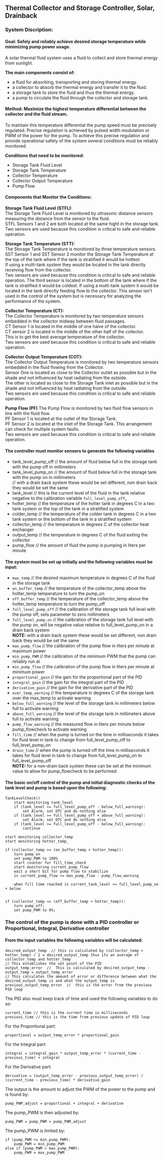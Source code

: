 ## Thermal Collector and  Storage Controller, Solar, Drainback

### System Discription:
#### **Goal**: Safely and reliably achieve desired storage temperature while minimizing pump power usage.  
A solar thermal fluid system uses a fluid to collect and store thermal energy from sunlight.  

**The main components consist of:**  
* a fluid for absorbing, transporting and storing thermal energy. 
* a collector to absorb the thermal energy and transfer it to the fluid. 
*  a storage tank to store the fluid and thus the thermal energy.  
*  a pump to circulate the fluid through the collector and storage tank.
  
#### **Method:** Maximize the highest temperature differential between the collector and the fluid stream. 
To maintain this temperature differential the pump speed must be precisely regulated. 
Precise regulation is achieved by pulsed width modulation or PWM of the power for the pump.
To achieve this precise regulation and provide operational safety of the system several conditions must be reliably monitored.

**Conditions that need to be monitored:**  
* Storage Tank Fluid Level
* Storage Tank Temperature
* Collector Temperature
* Collector Output Temperature
* Pump Flow  

#### Components that Monitor the Conditions:

**Storage Tank Fluid Level (STFL):**  
The Storage Tank Fluid Level is monitored by ultrasonic distance sensors measuring the distance from the sensor to the fluid.  
STFL Sensors 1 and 2 are both located at the same hight in the storage tank.   
Two sensors are used because this condition is critical to safe and reliable operation.

**Storage Tank Temperature (STT):**   
The Storage Tank Temperature is monitored by three temperature sensors.  
SST Sensor 1 and SST Sensor 2 monitor the Storage Tank Temperature at the top of the tank where if the tank is stratified it would be hottest.  
If using a multi-tank system they would be located in the tank directly receiving flow from the collector.   
Two sensors are used because this condition is critical to safe and reliable operation.
The third sensor is located in the bottom of the tank where if the tank is stratified it would be coldest.
If using a multi-tank system it would be located in the tank directly feeding flow to the collector.
This sensor isn't used in the control of the system but is necessary for analyzing the performance of the system.

**Collector Temperature (CT):**  
The Collector Temperature is monitored by two temperature sensors embedded in the collector midway between fluid passages.  
CT Sensor 1 is located in the middle of one halve of the collector.  
CT sensor 2 is located in the middle of the other half of the collector.  
This is to get the best average temperature of the collector.  
Two sensors are used  because this condition is critical to safe and reliable operation. 

**Collector Output Temperature (COT):**   
The Collector Output Temperature is monitored by two temperature sensors embedded in the fluid flowing from the Collector.  
Sensor One is located as close to the Collector outlet as possible but in the shade and not influenced by heat radiating from the outside.  
The other is located as close to the Storage Tank inlet as possible but in the shade and not influenced by heat radiating from the outside.  
Two sensors are used because this condition is critical to safe and reliable operation.  

**Pump Flow (PF)**
The Pump Flow is monitored by two fluid flow sensors in line with the fluid flow.  
PF Sensor 1 is located at the outlet of the Storage Tank.  
PF Sensor 2 is located at the inlet of the Storage Tank.
This arrangement can check for multiple system faults.  
Two sensors are used because this condition is critical to safe and reliable operation.

#### The controller must monitor sensors to generate the following variables  
* tank_level_pump_off  // the amount of fluid below full in the storage tank with the pump off in millimeters
* tank_level_pump_on  //  the amount of fluid below full in the storage tank with the pump on in millimeters  
  // with a drain back system these would be set different, non drain back they would be set the same
* tank_level // this is the current level of the fluid in the tank relative negative to the calibration variable `full_level_pump_off`_
* hotter_temp  // the temperature of the hotter tank in degrees C in a two tank system or the top of the tank in a stratified system
* colder_temp  //  the temperature of the colder tank in degrees C in a two tank system or the bottom of the tank in a stratified system
* collector_temp //  the temperature in degrees C of the collector heat exchanger
* output_temp // the temperature in degrees C of the fluid exiting the collector
* pump_flow // the amount of fluid the pump is pumping in liters per minute

#### The system must be set up initially and the following variables must be input:


* `max_temp` // the desired maximum temperature in degrees C of the fluid in the storage tank
* `on_buffer_temp`  // the temperature of the collector_temp above the hotter_temp temperature to turn the pump_on
* `off_buffer_temp` // the temperature of the collector_temp above the hotter_temp temperature to turn the pump_off
* `full_level_pump_off`  //  the calibration of the storage tank full level with the pump off, sets parameter to zero millimeters
* `full_level_pump_on`  //  the calibration of the storage tank full level with the pump on, will be negative value relative to full_level_pump_on in a drain back system  
 	**NOTE:**  with a drain back system these would be set different, non drain back they would be set the same
* `max_pump_flow`  //  the calibration of the pump flow in liters per minute at maximum power
*  `min_pump_PWM`  //  the calibration of the minimum PWM that the pump can reliably run at
*  `min_pump_flow` // the calibration of the pump flow in liters per minute at minimum power
* `proportional_gain` // the gain for the proportional part of the PID 
*  `integral_gain`  //  the gain for the integral part of the PID
*  `derivative_gain`  //  the gain for the derivative part of the PID 
* `over_temp_warning`  //  the temperature in degrees C of the storage tank over the max_temp to activate warning 
* `below_full_warning`  // the level of the storage tank in millimeters below full to activate warning
* `above_full_warning`  // the level of the storage tank in millimeters above full to activate warning
* `pump_flow_warning`  //  the measured flow in liters per minute below pump_flowcheck to activate warning  
*  `fill_time`  //  when the pump is turned on the time in milliseconds it takes for fluid level in tank  to change from full_level_pump_off to full_level_pump_on
*  `drain_time`  //  when the pump is turned off the time in milliseconds it takes for fluid level in tank  to change from full_level_pump_on to full_level_pump_off  
   **NOTE:**  for a non-drain back system these can be set at the minimum value to allow for pump_flowcheck to be performed
#### The basic on/off control of the pump and initial diagnostic checks of the tank level and pump is based upon the following:
```
TankLevelCheck()
    start monitoring tank_level
    if (tank_level <= full_level_pump_off - below_full_warning):  
        set Alarm, set DTC and do nothing else
    if (tank_level >= full_level_pump_off + above_full_warning):  
        set Alarm, set DTC and do nothing else
    if (tank_level >= full_level_pump_off - below_full_warning):  
        continue

start monitoring collector_temp
start monitoring hotter_temp_

if (collector_temp >= (on_buffer_temp + hotter_temp)):  
    turn pump_on
    set pump_PWM to 100%
    start counter for fill_time_check  
    start monitoring current_pump_flow  
    wait a short bit for pump flow to stabilize
    is current_pump_flow <= max_pump_flow - pump_flow_warning

    when fill time reached is current_tank_level <= full_level_pump_on + below


if (collector_temp <= (off_buffer_temp + hotter_temp)):
    turn pump_off;  
    set pump_PWM to 0%;
```


### The control of the pump is done with a PID controller or Proportional, Integral, Derivative controller

#### From the input variables the following variables will be calculated:
    
    desired_output_temp  // this is calculated by (collector_temp + hotter_temp) / 2 = desired_output_temp thus its an average of collector_temp and hotter_temp
    // This establishes the set point of the PID
    output_temp_error  //  This is calculated by desired_output_temp - output_temp = output_temp_error
    // This calculates the amount of error or difference between what the desired_output_temp is and what the output_temp is
    previous_output_temp_error  //  this is the error from the previous PID loop

The PID also must keep track of time and used the following variables to do so:
        
    current_time // this is the current time in milliseconds 
    previous_time // this is the time from previous update of PID loop

For the Proportional part:

    proportional = output_temp_error * proportional_gain

For the Integral part:
        
    integral = integral_gain * output_temp_error * (current_time - previous_time) + integral

For the Derivative part:
        
    derivative = (output_temp_error - previous_output_temp_error) / (current_time - previous_time) * derivative_gain

The output is the amount to adjust the PWM of the power to the pump and is found by:

    pump_PWM_adjust = proportional + integral + derivative 

The pump_PWM is then adjusted by:

    pump_PWM = pump_PWM + pump_PWM_adjust

The pump_PWM is limited by:

    if (pump_PWM <= min_pump_PWM):
		pump_PWM = min_pump_PWM
	else if (pump_PWM > max_pump_PWM):
		pump_PWM = max_pump_PWM